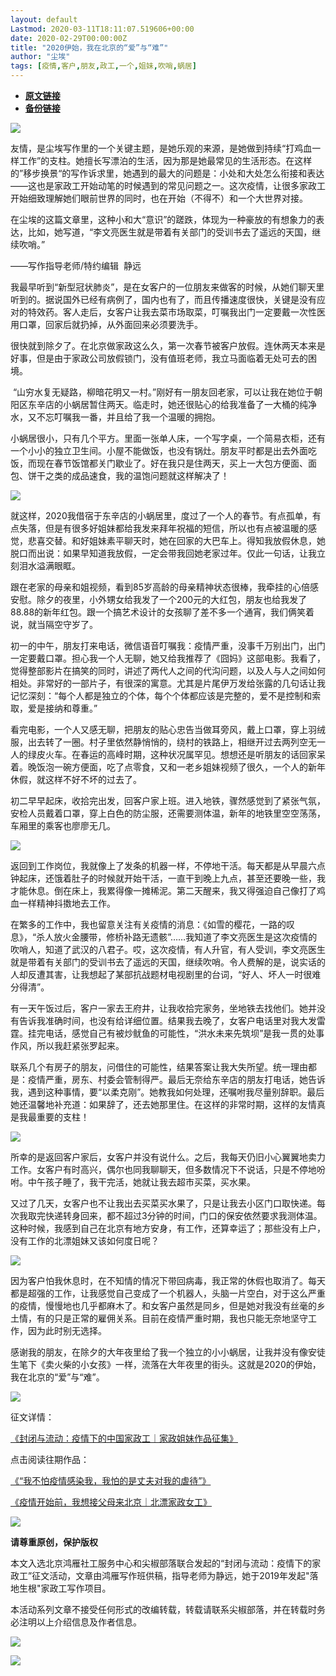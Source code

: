 ```yaml
---
layout: default
Lastmod: 2020-03-11T18:11:07.519606+00:00
date: 2020-02-29T00:00:00Z
title: "2020伊始，我在北京的“爱”与“难”"
author: "尘埃"
tags: [疫情,客户,朋友,政工,一个,姐妹,吹哨,蜗居]
---
```


* [**原文链接**](https://mp.weixin.qq.com/s/6ac83jTy-KoNZlrXKGlVSA)
* [**备份链接**](http://archive.ph/ha2nG)


  

  

  

  

  

  

  

  

  

  

  

  

  

  

  

  

  

  

  

  

  

  

  

  

  

  

  

  

![](/images/post/bbbfdfd2b93a92d90a16e10ce96ac4d1.jpg)

友情，是尘埃写作里的一个关键主题，是她乐观的来源，是她做到持续“打鸡血一样工作”的支柱。她擅长写漂泊的生活，因为那是她最常见的生活形态。在这样的”移步换景“的写作诉求里，她遇到的最大的问题是：小处和大处怎么衔接和表达——这也是家政工开始动笔的时候遇到的常见问题之一。这次疫情，让很多家政工开始细致理解她们眼前世界的同时，也在开始（不得不）和一个大世界对接。

在尘埃的这篇文章里，这种小和大“意识”的蹉跌，体现为一种豪放的有想象力的表达，比如，她写道，“李文亮医生就是带着有关部门的受训书去了遥远的天国，继续吹哨。”

——写作指导老师/特约编辑  静远

我最早听到“新型冠状肺炎”，是在女客户的一位朋友来做客的时候，从她们聊天里听到的。据说国外已经有病例了，国内也有了，而且传播速度很快，关键是没有应对的特效药。客人走后，女客户让我去菜市场取菜，叮嘱我出门一定要戴一次性医用口罩，回家后就扔掉，从外面回来必须要洗手。

很快就到除夕了。在北京做家政这么久，第一次春节被客户放假。连休两天本来是好事，但是由于家政公司放假锁门，没有值班老师，我立马面临着无处可去的困境。

 “山穷水复无疑路，柳暗花明又一村。”刚好有一朋友回老家，可以让我在她位于朝阳区东辛店的小蜗居暂住两天。临走时，她还很贴心的给我准备了一大桶的纯净水，又不忘叮嘱我一番，并且给了我一个温暖的拥抱。

小蜗居很小，只有几个平方。里面一张单人床，一个写字桌，一个简易衣柜，还有一个小小的独立卫生间。小屋不能做饭，也没有锅灶。朋友平时都是出去外面吃饭，而现在春节饭馆都关门歇业了。好在我只是住两天，买上一大包方便面、面包、饼干之类的成品速食，我的温饱问题就这样解决了！

![](/images/post/48b65eb79d8cffc916e602b4ad759944.jpg)  

就这样，2020我借宿于东辛店的小蜗居里，度过了一个人的春节。有点孤单，有点失落，但是有很多好姐妹都给我发来拜年祝福的短信，所以也有点被温暖的感觉，悲喜交替。和好姐妹素平聊天时，她在回家的大巴车上。得知我放假休息，她脱口而出说：如果早知道我放假，一定会带我回她老家过年。仅此一句话，让我立刻泪水溢满眼眶。

跟在老家的母亲和姐视频，看到85岁高龄的母亲精神状态很棒，我牵挂的心倍感安慰。除夕的夜里，小外甥女给我发了一个200元的大红包，朋友也给我发了88.88的新年红包。跟一个搞艺术设计的女孩聊了差不多一个通宵，我们俩笑着说，就当隔空守岁了。

初一的中午，朋友打来电话，微信语音叮嘱我：疫情严重，没事千万别出门，出门一定要戴口罩。担心我一个人无聊，她又给我推荐了《囧妈》这部电影。我看了，觉得整部影片在搞笑的同时，讲述了两代人之间的代沟问题，以及人与人之间如何相处。非常好的一部片子，有很深的寓意。尤其是片尾伊万发给张露的几句话让我记忆深刻：“每个人都是独立的个体，每个个体都应该是完整的，爱不是控制和索取，爱是接纳和尊重。”

看完电影，一个人又感无聊，把朋友的贴心忠告当做耳旁风，戴上口罩，穿上羽绒服，出去转了一圈。村子里依然静悄悄的，绕村的铁路上，相继开过去两列空无一人的绿皮火车。在春运的高峰时期，这种状况属罕见。想想还是听朋友的话回家呆着。晚饭泡一碗方便面，吃了点零食，又和一老乡姐妹视频了很久，一个人的新年休假，就这样不好不坏的过去了。

初二早早起床，收拾完出发，回客户家上班。进入地铁，骤然感觉到了紧张气氛，安检人员戴着口罩，穿上白色的防尘服，还需要测体温，新年的地铁里空空荡荡，车厢里的乘客也廖廖无几。

![](/images/post/750ce8291c9d6486b1521160eee3e291.jpg)  

返回到工作岗位，我就像上了发条的机器一样，不停地干活。每天都是从早晨六点钟起床，还饿着肚子的时候就开始干活，一直干到晚上九点，甚至还要晚一些，我才能休息。倒在床上，我累得像一摊稀泥。第二天醒来，我又得强迫自己像打了鸡血一样精神抖擞地去工作。

在繁多的工作中，我也留意关注有关疫情的消息：《如雪的樱花，一路的叹息》，“杀人放火金腰带，修桥补路无遗骸”……我知道了李文亮医生是这次疫情的吹哨人，知道了武汉的八君子。哎，这次疫情，有人升官，有人受训，李文亮医生就是带着有关部门的受训书去了遥远的天国，继续吹哨。令人费解的是，说实话的人却反遭其害，让我想起了某部抗战题材电视剧里的台词，“好人、坏人一时很难分得清”。

有一天午饭过后，客户一家去王府井，让我收拾完家务，坐地铁去找他们。她并没有告诉我准确时间，也没有给详细位置。结果我去晚了，女客户电话里对我大发雷霆。挂完电话，感觉自己有被炒鱿鱼的可能性，“洪水未来先筑坝”是我一贯的处事作风，所以我赶紧张罗起来。

联系几个有房子的朋友，问借住的可能性，结果答案让我大失所望。统一理由都是：疫情严重，房东、村委会管制得严。最后无奈给东辛店的朋友打电话，她告诉我，遇到这种事情，要“以柔克刚”。她教我如何处理，还嘱咐我尽量别辞职。最后她还温馨地补充道：如果辞了，还去她那里住。在这样的非常时期，这样的友情真是我最重要的支柱！

![](/images/post/49e828e45e1888b488a5bcc1e9050e63.jpg)  

所幸的是返回客户家后，女客户并没有说什么。之后，我每天仍旧小心翼翼地卖力工作。女客户有时高兴，偶尔也同我聊聊天，但多数情况下不说话，只是不停地吩咐。中午孩子睡了，我干完活，她就让我去超市买菜，买水果。

又过了几天，女客户也不让我出去买菜买水果了，只是让我去小区门口取快递。每次我取完快递转身回来，都不超过3分钟的时间，门口的保安依然要求我测体温。这种时候，我感到自己在北京有地方安身，有工作，还算幸运了；那些没有上户，没有工作的北漂姐妹又该如何度日呢？

![](/images/post/d6ebf5278fb024fad8ad35902706d6ba.jpg)  

因为客户怕我休息时，在不知情的情况下带回病毒，我正常的休假也取消了。每天都是超强的工作，让我感觉自己变成了一个机器人，头脑一片空白，对于这么严重的疫情，慢慢地也几乎都麻木了。和女客户虽然是同乡，但是她对我没有丝毫的乡土情，有的只是正常的雇佣关系。目前在疫情严重时期，我也只能无奈地坚守工作，因为此时别无选择。

感谢我的朋友，在除夕的大年夜里给了我一个独立的小小蜗居，让我并没有像安徒生笔下《卖火柴的小女孩》一样，流落在大年夜里的街头。这就是2020的伊始，我在北京的“爱”与“难”。

  

![](/images/post/afe816621c503abbf7bf2e7af1a7709b.jpg)

征文详情：  

[《封闭与流动：疫情下的中国家政工｜家政姐妹作品征集》](http://mp.weixin.qq.com/s?__biz=MzA4NTg3OTEzNg==&mid=2653077056&idx=1&sn=613b6b3bf07f298658c5b148068ddfd1&chksm=84072e4fb370a759803f9923d78093bfc616e66b10b13cb792fd2417f46be0e9f1f535a7f906&scene=21#wechat_redirect)  

点击阅读往期作品：  

[《“我不怕疫情感染我，我怕的是丈夫对我的虐待”》](http://mp.weixin.qq.com/s?__biz=MzA4NTg3OTEzNg==&mid=2653077100&idx=1&sn=2588428129e778386752bed41378e2da&chksm=84072e63b370a775f34c28824fe584b1536468c1ecbf849416b912c8ace5bc4d47136c5ab23a&scene=21#wechat_redirect)  

[《疫情开始前，我想接父母来北京｜北漂家政女工》](http://mp.weixin.qq.com/s?__biz=MzA4NTg3OTEzNg==&mid=2653077138&idx=1&sn=0512338c00519b793a28d34080397113&chksm=84072e9db370a78bb77c75b3d79766adfe2d70f1fa9742e75928e8efa471ec6561507085e363&scene=21#wechat_redirect)  

  

![](/images/post/cc02e2b65393d965245766924bbe1af5.jpg)

  

**请尊重原创，保护版权**

本文入选北京鸿雁社工服务中心和尖椒部落联合发起的“封闭与流动：疫情下的家政工”征文活动，文章由鸿雁写作班供稿，指导老师为静远，她于2019年发起"落地生根"家政工写作项目。

本活动系列文章不接受任何形式的改编转载，转载请联系尖椒部落，并在转载时务必注明以上介绍信息及作者信息。

![](/images/post/0ad265c4747baf3736cad2f669610c45.jpg)

![](/images/post/60d499a082385c18ae6cb75eaf18c7a9.jpg)

